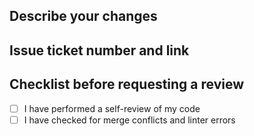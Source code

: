 ## Describe your changes

## Issue ticket number and link

## Checklist before requesting a review

- [ ] I have performed a self-review of my code
- [ ] I have checked for merge conflicts and linter errors
